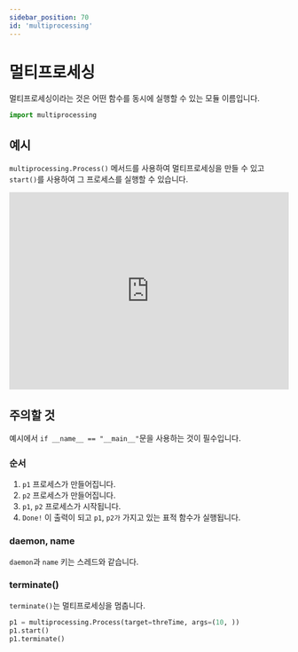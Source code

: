 ```yaml
---
sidebar_position: 70
id: 'multiprocessing'
---
```


# 멀티프로세싱

멀티프로세싱이라는 것은 어떤 함수를 동시에 실행할 수 있는 모듈 이름입니다.

```python
import multiprocessing
```

## 예시

`multiprocessing.Process()` 메서드를 사용하여 멀티프로세싱을 만들 수 있고 `start()`를 사용하여 그 프로세스를 실행할 수 있습니다.

<iframe src="https://trinket.io/embed/python3/bbf4c84765" width="100%" height="356" frameborder="0" marginwidth="0" marginheight="0" allowfullscreen></iframe>

## 주의할 것

예시에서 `if __name__ == "__main__"`문을 사용하는 것이 필수입니다.

### 순서

1. `p1` 프로세스가 만들어집니다.
2. `p2` 프로세스가 만들어집니다.
3. `p1`, `p2` 프로세스가 시작됩니다.
4. `Done!` 이 출력이 되고 `p1`, `p2가` 가지고 있는 표적 함수가 실행됩니다.

### daemon, name

`daemon`과 `name` 키는 스레드와 같습니다.

### terminate()

`terminate()`는 멀티프로세싱을 멈춥니다.

```python
p1 = multiprocessing.Process(target=threTime, args=(10, ))
p1.start()
p1.terminate()
```
